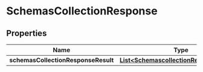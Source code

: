 # SchemasCollectionResponse

## Properties
Name | Type | Description | Notes
------------ | ------------- | ------------- | -------------
**schemasCollectionResponseResult** | [**List&lt;SchemascollectionResponseResult&gt;**](SchemascollectionResponseResult.md) |  |  [optional]
